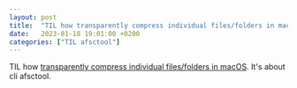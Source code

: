 ```yaml
---
layout: post
title:  "TIL how transparently compress individual files/folders in macOS (afsctool)"
date:   2023-01-18 19:01:00 +0200
categories: ["TIL afsctool"]
---
```

TIL how [transparently compress individual files/folders in macOS](https://ma.ttwagner.com/macos-os-x-disk-compression/). It's about cli afsctool. 
